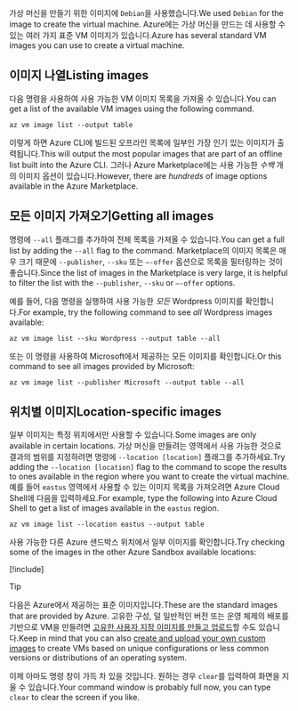 <span data-ttu-id="03268-101">가상 머신을 만들기 위한 이미지에 `Debian`을 사용했습니다.</span><span class="sxs-lookup"><span data-stu-id="03268-101">We used `Debian` for the image to create the virtual machine.</span></span> <span data-ttu-id="03268-102">Azure에는 가상 머신을 만드는 데 사용할 수 있는 여러 가지 표준 VM 이미지가 있습니다.</span><span class="sxs-lookup"><span data-stu-id="03268-102">Azure has several standard VM images you can use to create a virtual machine.</span></span> 

## <a name="listing-images"></a><span data-ttu-id="03268-103">이미지 나열</span><span class="sxs-lookup"><span data-stu-id="03268-103">Listing images</span></span>

<span data-ttu-id="03268-104">다음 명령을 사용하여 사용 가능한 VM 이미지 목록을 가져올 수 있습니다.</span><span class="sxs-lookup"><span data-stu-id="03268-104">You can get a list of the available VM images using the following command.</span></span> 

```azurecli
az vm image list --output table
```

<span data-ttu-id="03268-105">이렇게 하면 Azure CLI에 빌드된 오프라인 목록에 일부인 가장 인기 있는 이미지가 출력됩니다.</span><span class="sxs-lookup"><span data-stu-id="03268-105">This will output the most popular images that are part of an offline list built into the Azure CLI.</span></span> <span data-ttu-id="03268-106">그러나 Azure Marketplace에는 사용 가능한 _수백_ 개의 이미지 옵션이 있습니다.</span><span class="sxs-lookup"><span data-stu-id="03268-106">However, there are _hundreds_ of image options available in the Azure Marketplace.</span></span> 

## <a name="getting-all-images"></a><span data-ttu-id="03268-107">모든 이미지 가져오기</span><span class="sxs-lookup"><span data-stu-id="03268-107">Getting all images</span></span>

<span data-ttu-id="03268-108">명령에 `--all` 플래그를 추가하여 전체 목록을 가져올 수 있습니다.</span><span class="sxs-lookup"><span data-stu-id="03268-108">You can get a full list by adding the `--all` flag to the command.</span></span> <span data-ttu-id="03268-109">Marketplace의 이미지 목록은 매우 크기 때문에 `--publisher`, `--sku` 또는 `–-offer` 옵션으로 목록을 필터링하는 것이 좋습니다.</span><span class="sxs-lookup"><span data-stu-id="03268-109">Since the list of images in the Marketplace is very large, it is helpful to filter the list with the `--publisher`, `--sku` or `–-offer` options.</span></span>

<span data-ttu-id="03268-110">예를 들어, 다음 명령을 실행하여 사용 가능한 _모든_ Wordpress 이미지를 확인합니다.</span><span class="sxs-lookup"><span data-stu-id="03268-110">For example, try the following command to see _all_ Wordpress images available:</span></span>

```azurecli
az vm image list --sku Wordpress --output table --all
```

<span data-ttu-id="03268-111">또는 이 명령을 사용하여 Microsoft에서 제공하는 모든 이미지를 확인합니다.</span><span class="sxs-lookup"><span data-stu-id="03268-111">Or this command to see all images provided by Microsoft:</span></span>

```azurecli
az vm image list --publisher Microsoft --output table --all
```

## <a name="location-specific-images"></a><span data-ttu-id="03268-112">위치별 이미지</span><span class="sxs-lookup"><span data-stu-id="03268-112">Location-specific images</span></span>

<span data-ttu-id="03268-113">일부 이미지는 특정 위치에서만 사용할 수 있습니다.</span><span class="sxs-lookup"><span data-stu-id="03268-113">Some images are only available in certain locations.</span></span> <span data-ttu-id="03268-114">가상 머신을 만들려는 영역에서 사용 가능한 것으로 결과의 범위를 지정하려면 명령에 `--location [location]` 플래그를 추가하세요.</span><span class="sxs-lookup"><span data-stu-id="03268-114">Try adding the `--location [location]` flag to the command to scope the results to ones available in the region where you want to create the virtual machine.</span></span> <span data-ttu-id="03268-115">예를 들어 `eastus` 영역에서 사용할 수 있는 이미지 목록을 가져오려면 Azure Cloud Shell에 다음을 입력하세요.</span><span class="sxs-lookup"><span data-stu-id="03268-115">For example, type the following into Azure Cloud Shell to get a list of images available in the `eastus` region.</span></span>

```azurecli
az vm image list --location eastus --output table
```

<span data-ttu-id="03268-116">사용 가능한 다른 Azure 샌드박스 위치에서 일부 이미지를 확인합니다.</span><span class="sxs-lookup"><span data-stu-id="03268-116">Try checking some of the images in the other Azure Sandbox available locations:</span></span>

[!include[](../../../includes/azure-sandbox-regions-note.md)]

> [!TIP]
> <span data-ttu-id="03268-117">다음은 Azure에서 제공하는 표준 이미지입니다.</span><span class="sxs-lookup"><span data-stu-id="03268-117">These are the standard images that are provided by Azure.</span></span> <span data-ttu-id="03268-118">고유한 구성, 덜 일반적인 버전 또는 운영 체제의 배포를 기반으로 VM을 만들려면 [고유한 사용자 지정 이미지를 만들고 업로드](https://docs.microsoft.com/azure/virtual-machines/linux/tutorial-custom-images)할 수도 있습니다.</span><span class="sxs-lookup"><span data-stu-id="03268-118">Keep in mind that you can also [create and upload your own custom images](https://docs.microsoft.com/azure/virtual-machines/linux/tutorial-custom-images) to create VMs based on unique configurations or less common versions or distributions of an operating system.</span></span>

<span data-ttu-id="03268-119">이제 아마도 명령 창이 가득 차 있을 것입니다. 원하는 경우 `clear`를 입력하여 화면을 지울 수 있습니다.</span><span class="sxs-lookup"><span data-stu-id="03268-119">Your command window is probably full now, you can type `clear` to clear the screen if you like.</span></span>